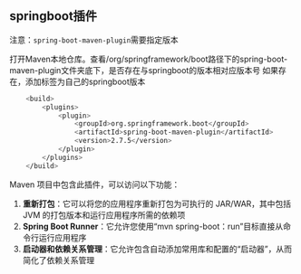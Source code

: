 ## springboot插件

注意：`spring-boot-maven-plugin`需要指定版本

打开Maven本地仓库。查看/org/springframework/boot路径下的spring-boot-maven-plugin文件夹底下，是否存在与springboot的版本相对应版本号
如果存在，添加<version>标签为自己的springboot版本
```bash
    <build>
        <plugins>
            <plugin>
                <groupId>org.springframework.boot</groupId>
                <artifactId>spring-boot-maven-plugin</artifactId>
                <version>2.7.5</version>
            </plugin>
        </plugins>
    </build>
```    
Maven 项目中包含此插件，可以访问以下功能：
 1. **重新打包**：它可以将您的应用程序重新打包为可执行的 JAR/WAR，其中包括 JVM 的打包版本和运行应用程序所需的依赖项
 2. **Spring Boot Runner**：它允许您使用“mvn spring-boot：run”目标直接从命令行运行应用程序
 3. **启动器和依赖关系管理**：它允许包含自动添加常用库和配置的“启动器”，从而简化了依赖关系管理

